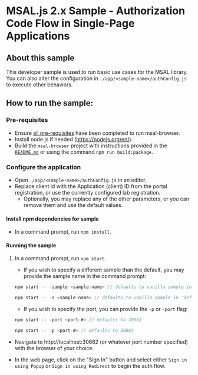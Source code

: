 # MSAL.js 2.x Sample - Authorization Code Flow in Single-Page Applications

## About this sample
This developer sample is used to run basic use cases for the MSAL library. You can also alter the configuration in `./app/<sample-name>/authConfig.js` to execute other behaviors.

## How to run the sample:

### Pre-requisites
- Ensure [all pre-requisites](../../lib/msal-browser/README.md#prerequisites) have been completed to run msal-browser.
- Install node.js if needed (https://nodejs.org/en/).
- Build the `msal-browser` project with instructions provided in the [`README.md`](../../lib/msal-browser/README.md) or using the command `npm run build:package`.

### Configure the application
- Open `./app/<sample-name>/authConfig.js` in an editor.
- Replace client id with the Application (client) ID from the portal registration, or use the currently configured lab registration.
    - Optionally, you may replace any of the other parameters, or you can remove them and use the default values.

#### Install npm dependencies for sample
- In a command prompt, run `npm install`.

#### Running the sample
1. In a command prompt, run `npm start`.
    - If you wish to specify a different sample than the default, you may provide the sample name in the command prompt:
    ```javascript
    npm start -- -sample <sample-name> // defaults to vanilla sample in `default` folder
    ```

    ```javascript
    npm start -- -s <sample-name> // defaults to vanilla sample in 'default' folder
    ```

    - If you wish to specify the port, you can provide the `-p` or `-port` flag:
    ```javascript
    npm start -- -port <port-#> // defaults to 30662
    ```

    ```javascript
    npm start -- -p <port-#> // defaults to 30662
    ```

- Navigate to http://localhost:30662 (or whatever port number specified) with the browser of your choice.

- In the web page, click on the "Sign In" button and select either `Sign in using Popup` or `Sign in using Redirect` to begin the auth flow.
